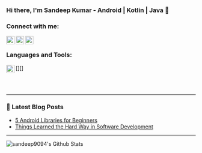 ### Hi there, I'm Sandeep Kumar - Android | Kotlin | Java 👋


### Connect with me:

[<img align="left" alt="sandeep9094 | LinkedIn" width="22px" src="https://cdn.jsdelivr.net/npm/simple-icons@v3/icons/linkedin.svg" />][linkedin]
[<img align="left" alt="sandeep9094 | Medium" width="22px" src="https://cdn.jsdelivr.net/npm/simple-icons@3.4.0/icons/medium.svg" />][medium]
[<img align="left" alt="sandeep9094 | StackOverflow" width="22px" src="https://cdn.jsdelivr.net/npm/simple-icons@3.4.0/icons/stackoverflow.svg" />][stackoverflow]

<br />

### Languages and Tools:

[<img align="left" alt="sandeep9094 | Android" width="22px" src="https://cdn.jsdelivr.net/npm/simple-icons@3.4.0/icons/android.svg" />][]

<br />
<br />

---

### 📕 Latest Blog Posts
<!-- BLOG-POST-LIST:START -->
- [5 Android Libraries for Beginners](https://medium.com/the-innovation/5-android-libraries-for-beginners-9c6205288276)
- [Things Learned the Hard Way in Software Development](https://medium.com/the-innovation/things-learned-hard-way-in-software-development-cfec6e8a9ed7)
<!-- BLOG-POST-LIST:END -->

---

<img align="left" alt="sandeep9094's Github Stats" src="https://github-readme-stats.sandeep9094.vercel.app/api?username=sandeep9094&show_icons=true&hide_border=true" />

[linkedin]: https://www.linkedin.com/in/sandeepkumar9094/
[medium]: https://medium.com/@sandeepkumar9094
[stackoverflow]: https://stackoverflow.com/users/11431011/sandeep-kumar?tab=profile
